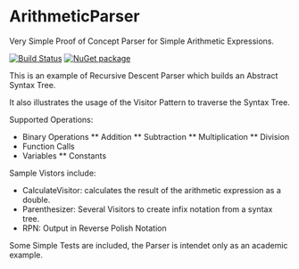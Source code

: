 # ArithmeticParser

Very Simple Proof of Concept Parser for Simple Arithmetic Expressions.

[![Build Status](https://travis-ci.org/FreeApophis/ArithmeticParser.svg?branch=master)](https://travis-ci.org/FreeApophis/ArithmeticParser) [![NuGet package](https://buildstats.info/nuget/SimpleArithmeticParser)](https://www.nuget.org/packages/SimpleArithmeticParser)

This is an example of Recursive Descent Parser which builds an Abstract Syntax Tree.

It also illustrates the usage of the Visitor Pattern to traverse the Syntax Tree.

Supported Operations:

* Binary Operations
** Addition
** Subtraction
** Multiplication
** Division
* Function Calls
* Variables
** Constants

Sample Vistors include:

* CalculateVisitor: calculates the result of the arithmetic expression as a double.
* Parenthesizer: Several Visitors to create infix notation from a syntax tree.
* RPN: Output in Reverse Polish Notation

Some Simple Tests are included, the Parser is intendet only as an academic example.
